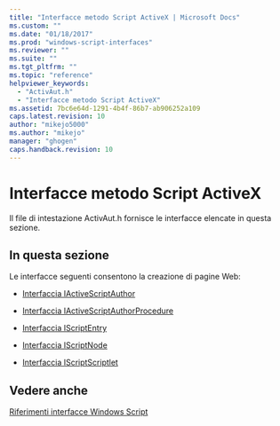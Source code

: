 ```yaml
---
title: "Interfacce metodo Script ActiveX | Microsoft Docs"
ms.custom: ""
ms.date: "01/18/2017"
ms.prod: "windows-script-interfaces"
ms.reviewer: ""
ms.suite: ""
ms.tgt_pltfrm: ""
ms.topic: "reference"
helpviewer_keywords: 
  - "ActivAut.h"
  - "Interfacce metodo Script ActiveX"
ms.assetid: 7bc6e64d-1291-4b4f-86b7-ab906252a109
caps.latest.revision: 10
author: "mikejo5000"
ms.author: "mikejo"
manager: "ghogen"
caps.handback.revision: 10
---
```

# Interfacce metodo Script ActiveX
Il file di intestazione ActivAut.h fornisce le interfacce elencate in questa sezione.  
  
## In questa sezione  
 Le interfacce seguenti consentono la creazione di pagine Web:  
  
-   [Interfaccia IActiveScriptAuthor](../../winscript/reference/iactivescriptauthor-interface.md)  
  
-   [Interfaccia IActiveScriptAuthorProcedure](../../winscript/reference/iactivescriptauthorprocedure-interface.md)  
  
-   [Interfaccia IScriptEntry](../../winscript/reference/iscriptentry-interface.md)  
  
-   [Interfaccia IScriptNode](../../winscript/reference/iscriptnode-interface.md)  
  
-   [Interfaccia IScriptScriptlet](../../winscript/reference/iscriptscriptlet-interface.md)  
  
## Vedere anche  
 [Riferimenti interfacce Windows Script](../../winscript/reference/windows-script-interfaces-reference.md)